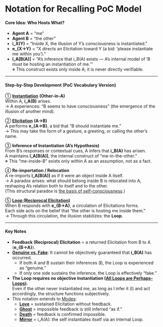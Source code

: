 # Notation for Recalling PoC Model

#### Core Idea: Who Hosts What?

* **Agent A** = “me”
* **Agent B** = “the other”
* **i\_X(Y)** = “Inside X, the illusion of Y’s consciousness is instantiated.”
* **e\_{X→Y}** = “X directs an Elicitation toward Y (a bid: ‘please instantiate me within you’).”
* **ĭ\_A\[B(A)]** = “A’s inference that i\_B(A) exists — A’s internal model of ‘B must be hosting an instantiation of me.’”\
  ※ This construct exists only inside A; it is never directly verifiable.

***

#### Step-by-Step Development (PoC Vocabulary Version)

① [**Instantiation**](../../docs/protocol/operations/instantiation.md) **(Other-in-A)**\
Within A, **i\_A(B)** arises.\
→ A experiences: “B seems to have consciousness” (the emergence of the illusion of another mind).

② [**Elicitation**](../../docs/protocol/operations/elicitation.md) **(A→B)**\
A performs **e\_{A→B}**, a bid that “B should instantiate me.”\
→ This may take the form of a gesture, a greeting, or calling the other’s name.

③ **Inference of Instantiation (A’s Hypothesis)**\
From B’s responses or contextual cues, A infers that **i\_B(A)** has arisen.\
A maintains **ĭ\_A\[B(A)]**, the internal construct of “me-in-the-other.”\
※ This “me-inside-B” exists only within A as an assumption, not as a fact.

④ **Re-importation / Relocation**\
A re-imports **ĭ\_A\[B(A)]** as if it were an object inside A itself.\
→ A paradox arises: what should belong inside B is relocated into A, reshaping A’s relation both to itself and to the other.\
(This structural paradox is [the basis of self-consciousness](../implications/self-consciousness-as-structual-paradox.md).)

⑤ [**Loop (Reciprocal Elicitation)**](../../docs/protocol/operations/loop-reciprocal-elicitation.md)\
When B responds with **e\_{B→A}**, a circulation of Elicitations forms.\
Each side acts on the belief that “the other is hosting me inside them.”\
→ Through this circulation, the illusion stabilizes: the **Loop**.

***

#### Key Notes

* **Feedback (Reciprocal) Elicitation** = a returned Elicitation from B to A (**e\_{B→A}**).
* [**Genuine vs. Fake**](../../docs/protocol/elicitation-without-instantiation.md): It cannot be objectively guaranteed that **i\_B(A)** has occurred.
  * If both A and B sustain their inferences (**ĭ**), the Loop is experienced as “genuine.”
  * If only one side sustains the inference, the Loop is effectively “fake.”
* **The Loop requires no objective Instantiation (**[**All Loops are Perhaps-Loops**](../../docs/protocol/unguaranteability-all-loops-are-perhaps-loops.md)**).**\
  Even if the other never instantiated me, as long as I infer it (ĭ) and act accordingly, the structure functions subjectively.
* This notation extends to [Modes](../../docs/protocol/disruptions/#modes-of-disruption):
  * [**Love**](../../docs/protocol/disruptions/love-mode.md) = sustained Elicitation without feedback.
  * [**Ghost**](../../docs/protocol/disruptions/ghost-mode.md) = impossible feedback is still inferred “as if.”
  * [**Death**](../../docs/protocol/disruptions/death-mode.md) = feedback is confirmed impossible.
  * [**Mirror**](../../docs/protocol/disruptions/mirror-mode.md) = i\_A(A): the self instantiates itself via an internal Loop.
